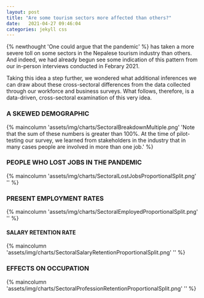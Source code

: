 ```yaml
---
layout: post
title: "Are some tourism sectors more affected than others?"
date:   2021-04-27 09:46:04
categories: jekyll css
---
```


{% newthought 'One could argue that the pandemic' %} has taken a more severe toll on some sectors in the Nepalese tourism industry than others. And indeed, we had already begun see some indication of this pattern from our in-person interviews conducted in Febrary 2021. 

Taking this idea a step further, we wondered what additional inferences we can draw about these cross-sectoral differences from the data collected through our workforce and business surveys. What follows, therefore, is a data-driven, cross-sectoral examination of this very idea.

### A SKEWED DEMOGRAPHIC 
{% maincolumn 'assets/img/charts/SectoralBreakdownMultiple.png' 'Note that the sum of these numbers is greater than 100%. At the time of pilot-testing our survey, we learned from stakeholders in the industry that in many cases people are involved in more than one job.' %}




### PEOPLE WHO LOST JOBS IN THE PANDEMIC
{% maincolumn 'assets/img/charts/SectoralLostJobsProportionalSplit.png' '' %}


### PRESENT EMPLOYMENT RATES

{% maincolumn 'assets/img/charts/SectoralEmployedProportionalSplit.png' '' %}


#### SALARY RETENTION RATE
{% maincolumn 'assets/img/charts/SectoralSalaryRetentionProportionalSplit.png' '' %}


### EFFECTS ON OCCUPATION
{% maincolumn 'assets/img/charts/SectoralProfessionRetentionProportionalSplit.png' '' %}




